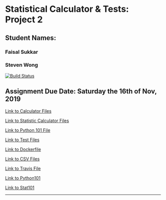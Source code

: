 # Statistical Calculator & Tests: Project 2
## Student Names: 
### Faisal Sukkar
### Steven Wong

[![Build Status](https://travis-ci.com/curiousbasil/statscalc1.svg?branch=master)](https://travis-ci.com/curiousbasil/statscalc1)


Assignment Due Date:
Saturday the 16th of Nov, 2019
---
[Link to Calculator Files](/Calculator)

[Link to Statistic Calculator Files](/Statistics)

[Link to Python 101 File](/python101.md)

[Link to Test Files](/Tests)

[Link to Dockerfile](/Dockerfile)

[Link to CSV Files](/CSVReader)

[Link to Travis File](/.travis.yml)

[Link to Python101 ](/python101.md)

[Link to Stat101 ](/stat101.md)

---
